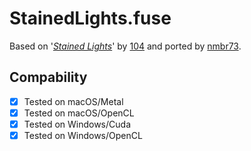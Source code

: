 
StainedLights.fuse
==================

Based on '_[Stained Lights](https://www.shadertoy.com/view/WlsSzM)_' by [104](https://www.shadertoy.com/user/104) and ported by [nmbr73](../../Site/Profiles/nmbr73.md).

## Compability
- [x] Tested on macOS/Metal
- [x] Tested on macOS/OpenCL
- [x] Tested on Windows/Cuda
- [x] Tested on Windows/OpenCL
